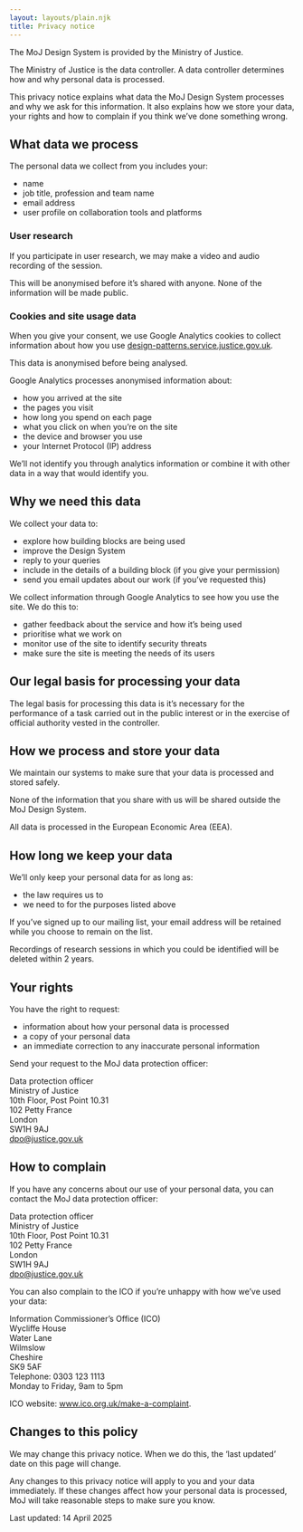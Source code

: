 ```yaml
---
layout: layouts/plain.njk
title: Privacy notice
---
```


The MoJ Design System is provided by the Ministry of Justice.

The Ministry of Justice is the data controller. A data controller determines how and why personal data is processed.

This privacy notice explains what data the MoJ Design System processes and why we ask for this information. It also explains how we store your data, your rights and how to complain if you think we’ve done something wrong.

## What data we process

The personal data we collect from you includes your:

- name
- job title, profession and team name
- email address
- user profile on collaboration tools and platforms

### User research

If you participate in user research, we may make a video and audio recording of the session.

This will be anonymised before it’s shared with anyone. None of the information will be made public.

### Cookies and site usage data

When you give your consent, we use Google Analytics cookies to collect information about how you use [design-patterns.service.justice.gov.uk](/).

This data is anonymised before being analysed.

Google Analytics processes anonymised information about:

- how you arrived at the site
- the pages you visit
- how long you spend on each page
- what you click on when you’re on the site
- the device and browser you use
- your Internet Protocol (IP) address

We’ll not identify you through analytics information or combine it with other data in a way that would identify you.

## Why we need this data

We collect your data to:

- explore how building blocks are being used
- improve the Design System
- reply to your queries
- include in the details of a building block (if you give your permission)
- send you email updates about our work (if you’ve requested this)

We collect information through Google Analytics to see how you use the site. We do this to:

- gather feedback about the service and how it’s being used
- prioritise what we work on
- monitor use of the site to identify security threats
- make sure the site is meeting the needs of its users

## Our legal basis for processing your data

The legal basis for processing this data is it’s necessary for the performance of a task carried out in the public interest or in the exercise of official authority vested in the controller.

## How we process and store your data

We maintain our systems to make sure that your data is processed and stored safely.

None of the information that you share with us will be shared outside the MoJ Design System.

All data is processed in the European Economic Area (EEA).

## How long we keep your data

We’ll only keep your personal data for as long as:

- the law requires us to
- we need to for the purposes listed above

If you’ve signed up to our mailing list, your email address will be retained while you choose to remain on the list.

Recordings of research sessions in which you could be identified will be deleted within 2 years.

## Your rights

You have the right to request:

- information about how your personal data is processed
- a copy of your personal data
- an immediate correction to any inaccurate personal information

Send your request to the MoJ data protection officer:

Data protection officer  
Ministry of Justice  
10th Floor, Post Point 10.31  
102 Petty France  
London  
SW1H 9AJ  
<a href="mailto:dpo@justice.gov.uk">dpo@justice.gov.uk</a>

## How to complain

If you have any concerns about our use of your personal data, you can contact the MoJ data protection officer:

Data protection officer  
Ministry of Justice  
10th Floor, Post Point 10.31  
102 Petty France  
London  
SW1H 9AJ  
<a href="mailto:dpo@justice.gov.uk">dpo@justice.gov.uk</a>

You can also complain to the ICO if you’re unhappy with how we’ve used your data:

Information Commissioner’s Office (ICO)  
Wycliffe House  
Water Lane  
Wilmslow  
Cheshire  
SK9 5AF  
Telephone: 0303 123 1113  
Monday to Friday, 9am to 5pm

ICO website: <a href="https://ico.org.uk/make-a-complaint/">www.ico.org.uk/make-a-complaint</a>.

## Changes to this policy

We may change this privacy notice. When we do this, the ‘last updated’ date on this page will change.

Any changes to this privacy notice will apply to you and your data immediately. If these changes affect how your personal data is processed, MoJ will take reasonable steps to make sure you know.

Last updated: 14 April 2025
